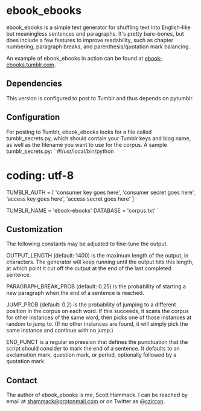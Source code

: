 # ebook\_ebooks
ebook\_ebooks is a simple text generator for shuffling text into English-like
but meaningless sentences and paragraphs. It's pretty bare-bones, but does
include a few features to improve readability, such as chapter numbering,
paragraph breaks, and parenthesis/quotation mark balancing.

An example of ebook\_ebooks in action can be found at
[ebook-ebooks.tumblr.com](https://ebook-ebooks.tumblr.com/).

## Dependencies
This version is configured to post to Tumblr and thus depends on pytumblr.

## Configuration
For posting to Tumblr, ebook\_ebooks looks for a file called
tumblr\_secrets.py, which should contain your Tumblr keys and blog
name, as well as the filename you want to use for the corpus. A sample
tumblr\_secrets.py:
`
#!/usr/local/bin/python
# coding: utf-8

TUMBLR_AUTH = [ 'consumer key goes here',
  'consumer secret goes here',
  'access key goes here',
  'access secret goes here'
]

TUMBLR_NAME = 'ebook-ebooks'
DATABASE = 'corpus.txt'
`

## Customization
The following constants may be adjusted to fine-tune the output.

OUTPUT\_LENGTH (default: 1400) is the maximum length of the output, in
characters. The generator will keep running until the output hits this length,
at which point it cut off the output at the end of the last completed
sentence.

PARAGRAPH\_BREAK\_PROB (default: 0.25) is the probability of starting a new
paragraph when the end of a sentence is reached.

JUMP\_PROB (default: 0.2) is the probability of jumping to a different
position in the corpus on each word. If this succeeds, it scans the corpus
for other instances of the same word, then picks one of those instances at
random to jump to. (If no other instances are found, it will simply pick
the same instance and continue with no jump.)

END\_PUNCT is a regular expression that defines the punctuation that the
script should consider to mark the end of a sentence. It defaults to an
exclamation mark, question mark, or period, optionally followed by a
quotation mark.

## Contact
The author of ebook\_ebooks is me, Scott Hammack. I can be reached by
email at <shammack@protonmail.com> or on Twitter as
@[czircon](https://twitter.com/czircon/).
